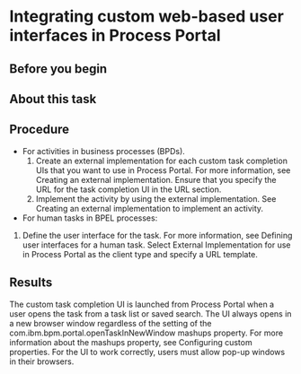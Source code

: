# Integrating custom web-based user interfaces in Process Portal

## Before you begin

## About this task

## Procedure

- For activities in business processes (BPDs).
    1. Create an external implementation for each custom task
completion UIs that you want to use in Process Portal.
For more information, see Creating an external implementation. Ensure that you specify
the URL for the task completion UI in the URL section.
    2. Implement the activity by using the external implementation.
See Creating an external implementation to implement an activity.
- For human tasks in BPEL processes:

1. Define the user interface for the task.  For
more information, see Defining user interfaces for a human task. Select External
Implementation for use in Process Portal  as
the client type and specify a URL template.

## Results

The custom task completion UI is launched from Process Portal when
a user opens the task from a task list or saved search. The UI always
opens in a new browser window regardless of the setting of the com.ibm.bpm.portal.openTaskInNewWindow mashups
property. For more information about the mashups property, see Configuring custom properties. For the UI to work
correctly, users must allow pop-up windows in their browsers.